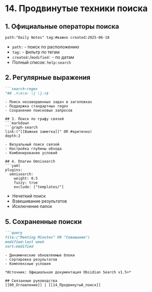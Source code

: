 # 14. Продвинутые техники поиска

## 1. Официальные операторы поиска
```markdown
path:"Daily Notes" tag:#важно created:2025-06-18
```
- `path:` - поиск по расположению
- `tag:` - фильтр по тегам
- `created:`/`modified:` - по датам
- Полный список: `help:search`

## 2. Регулярные выражения
```markdown
```search-regex
^## .+\n\n- \[ \].+$
```
```
- Поиск незавершенных задач в заголовках
- Поддержка стандартных regex
- Сохранение поисковых запросов

## 3. Поиск по графу связей
```markdown
```graph-search
link:("[[Важная заметка]]" OR #критично) 
depth:2
```
```
- Визуальный поиск связей
- Настройка глубины обхода
- Комбинирование условий

## 4. Плагин Omnisearch
```yaml
plugins:
  omnisearch:
    weight: 0.5
    fuzzy: true
    exclude: ["templates/"]
```
- Нечеткий поиск
- Взвешивание результатов
- Исключение папок

## 5. Сохраненные поиски
```markdown
```query
file:("Meeting Minutes" OR "Совещание") 
modified:last week
sort:modified
```
```
- Динамические обновляемые блоки
- Сортировка результатов
- Комплексные условия

*Источник: Официальная документация Obsidian Search v1.5+*

## Связанные руководства
[[00_Оглавление]] | [[14_Продвинутый_поиск]]
